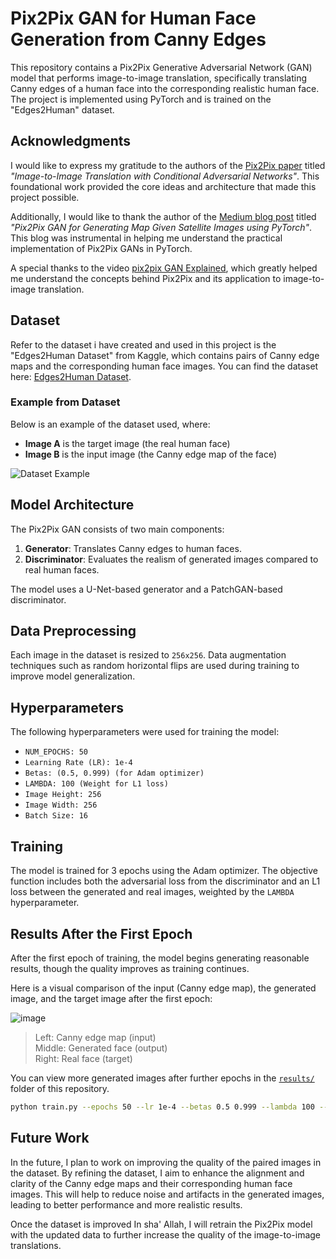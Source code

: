 # Pix2Pix GAN for Human Face Generation from Canny Edges

This repository contains a Pix2Pix Generative Adversarial Network (GAN) model that performs image-to-image translation, specifically translating Canny edges of a human face into the corresponding realistic human face. The project is implemented using PyTorch and is trained on the "Edges2Human" dataset.

## Acknowledgments

I would like to express my gratitude to the authors of the [Pix2Pix paper](https://arxiv.org/abs/1611.07004) titled *"Image-to-Image Translation with Conditional Adversarial Networks"*. This foundational work provided the core ideas and architecture that made this project possible.

Additionally, I would like to thank the author of the [Medium blog post](https://medium.com/@Skpd/pix2pix-gan-for-generating-map-given-satellite-images-using-pytorch-6e50c318673a) titled *"Pix2Pix GAN for Generating Map Given Satellite Images using PyTorch"*. This blog was instrumental in helping me understand the practical implementation of Pix2Pix GANs in PyTorch.

A special thanks to the video [pix2pix GAN Explained](https://youtu.be/UcHe0xiuvpg?si=yX_emMCQWpo3ixHu), which greatly helped me understand the concepts behind Pix2Pix and its application to image-to-image translation.

## Dataset

Refer to the dataset i have created and used in this project is the "Edges2Human Dataset" from Kaggle, which contains pairs of Canny edge maps and the corresponding human face images. You can find the dataset here: [Edges2Human Dataset](https://www.kaggle.com/datasets/seifyasserahmed/edges2human-dataset).

### Example from Dataset
Below is an example of the dataset used, where:

- **Image A** is the target image (the real human face)
- **Image B** is the input image (the Canny edge map of the face)

![Dataset Example](https://github.com/user-attachments/assets/026dd319-b0fd-4a02-a10c-27fd8ba154b1)


## Model Architecture

The Pix2Pix GAN consists of two main components:
1. **Generator**: Translates Canny edges to human faces.
2. **Discriminator**: Evaluates the realism of generated images compared to real human faces.

The model uses a U-Net-based generator and a PatchGAN-based discriminator.

## Data Preprocessing

Each image in the dataset is resized to `256x256`. Data augmentation techniques such as random horizontal flips are used during training to improve model generalization.

## Hyperparameters

The following hyperparameters were used for training the model:

- `NUM_EPOCHS: 50`
- `Learning Rate (LR): 1e-4`
- `Betas: (0.5, 0.999) (for Adam optimizer)`
- `LAMBDA: 100 (Weight for L1 loss)`
- `Image Height: 256`
- `Image Width: 256`
- `Batch Size: 16`

## Training

The model is trained for 3 epochs using the Adam optimizer. The objective function includes both the adversarial loss from the discriminator and an L1 loss between the generated and real images, weighted by the `LAMBDA` hyperparameter.

## Results After the First Epoch
After the first epoch of training, the model begins generating reasonable results, though the quality improves as training continues.

Here is a visual comparison of the input (Canny edge map), the generated image, and the target image after the first epoch:<br>

![image](https://github.com/user-attachments/assets/f43e3918-87f3-4249-b220-da0141a8736b)


> Left: Canny edge map (input) <br>
> Middle: Generated face (output) <br>
> Right: Real face (target) <br>

You can view more generated images after further epochs in the [`results/`](results/) folder of this repository.

```bash
python train.py --epochs 50 --lr 1e-4 --betas 0.5 0.999 --lambda 100 --img_height 256 --img_width 256 --batch_size 16
```

## Future Work

In the future, I plan to work on improving the quality of the paired images in the dataset. By refining the dataset, I aim to enhance the alignment and clarity of the Canny edge maps and their corresponding human face images. This will help to reduce noise and artifacts in the generated images, leading to better performance and more realistic results.

Once the dataset is improved In sha' Allah, I will retrain the Pix2Pix model with the updated data to further increase the quality of the image-to-image translations.

